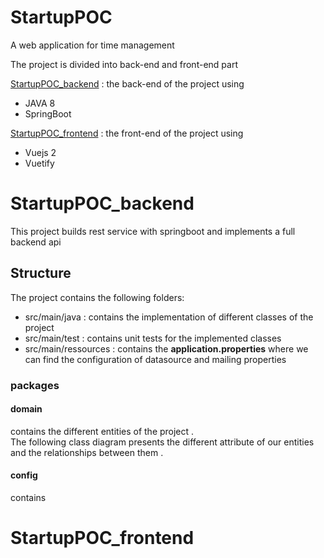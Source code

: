 # StartupPOC 

A web application for time management  

The project is divided into back-end and front-end part  


[StartupPOC_backend](https://github.com/TahaAlamiIdrissi/StartupPOC_backend) : the back-end of the project using 
 
 - JAVA 8
 - SpringBoot
 
[StartupPOC_frontend](https://github.com/TahaAlamiIdrissi/StartupPOC_frontend) : the front-end of the project using 
 
 - Vuejs 2
 - Vuetify 
 
# StartupPOC_backend

This project builds rest service with springboot and implements a full backend api 

## Structure
The project contains the following folders: 

- src/main/java : contains the implementation of  different classes  of the project
- src/main/test : contains unit tests for the implemented classes
- src/main/ressources : contains the __application.properties__ where we can find the configuration of  datasource and mailing properties

### packages 

#### domain
contains the different entities of the project .  
The following class diagram presents the different attribute of our entities and the relationships between them .

#### config
contains 




 
# StartupPOC_frontend
 
 
 




